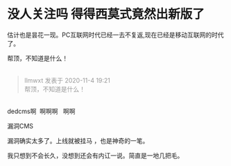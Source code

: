 # 没人关注吗   得得西莫式竟然出新版了


估计也是昙花一现。PC互联网时代已经一去不复返,现在已经是移动互联网的时代了。

帮顶，不知道是什么！<br />
<br />
<img src="static/image/smiley/default/lol.gif" smilieid="12" border="0" alt="" /><img src="static/image/smiley/default/lol.gif" smilieid="12" border="0" alt="" /><img src="static/image/smiley/default/lol.gif" smilieid="12" border="0" alt="" />

<div class="quote"><blockquote><font color="#999999">llmwxt 发表于 2020-11-4 19:21</font><br />
<font color="#999999">帮顶，不知道是什么！</font></blockquote></div><br />
dedcms啊&nbsp;&nbsp;啊啊啊&nbsp; &nbsp;啊啊

<img src="static/image/smiley/yct/010.gif" smilieid="41" border="0" alt="" />漏洞CMS

漏洞确实太多了。上线就被挂马 ，也是神奇的一笔。

我只想到不会长久，没想到还会有内讧一说。简直是一地几把毛。
